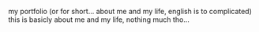 my portfolio (or for short... about me and my life,
english is to complicated)
this is basicly about me and my life, nothing much tho...
